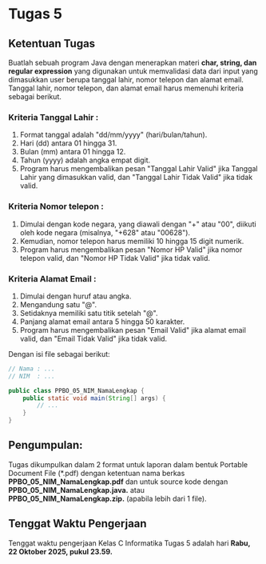 # Tugas 5

## Ketentuan Tugas

Buatlah sebuah program Java dengan menerapkan materi **char, string, dan regular expression** yang digunakan untuk memvalidasi data dari input yang dimasukkan user berupa tanggal lahir, nomor telepon dan alamat email. Tanggal lahir, nomor telepon, dan alamat email harus memenuhi kriteria sebagai berikut.


### Kriteria Tanggal Lahir :

1. Format tanggal adalah "dd/mm/yyyy" (hari/bulan/tahun).
2. Hari (dd) antara 01 hingga 31.
3. Bulan (mm) antara 01 hingga 12.
4. Tahun (yyyy) adalah angka empat digit.
5. Program harus mengembalikan pesan "Tanggal Lahir Valid" jika Tanggal Lahir yang dimasukkan valid, dan "Tanggal Lahir Tidak Valid" jika tidak valid.

### Kriteria Nomor telepon :

1. Dimulai dengan kode negara, yang diawali dengan "+" atau "00", diikuti oleh kode negara (misalnya, "+628" atau "00628").
2. Kemudian, nomor telepon harus memiliki 10 hingga 15 digit numerik.
3. Program harus mengembalikan pesan "Nomor HP Valid" jika nomor telepon valid, dan "Nomor HP Tidak Valid" jika tidak valid.

### Kriteria Alamat Email :

1. Dimulai dengan huruf atau angka.
2. Mengandung satu "@".
3. Setidaknya memiliki satu titik setelah "@".
4. Panjang alamat email antara 5 hingga 50 karakter.
5. Program harus mengembalikan pesan "Email Valid" jika alamat email valid, dan "Email Tidak Valid" jika tidak valid.

Dengan isi file sebagai berikut:
```java
// Nama : ...
// NIM  : ...

public class PPBO_05_NIM_NamaLengkap {
    public static void main(String[] args) {
        // ...
    }
}
```

## Pengumpulan:

Tugas dikumpulkan dalam 2 format untuk laporan dalam bentuk Portable Document File (\*.pdf) dengan ketentuan nama berkas **PPBO_05_NIM_NamaLengkap.pdf** dan untuk source kode dengan **PPBO_05_NIM_NamaLengkap.java.** atau  **PPBO_05_NIM_NamaLengkap.zip.** (apabila lebih dari 1 file).

## Tenggat Waktu Pengerjaan

Tenggat waktu pengerjaan Kelas C Informatika Tugas 5 adalah hari **Rabu, 22 Oktober 2025, pukul 23.59.**
